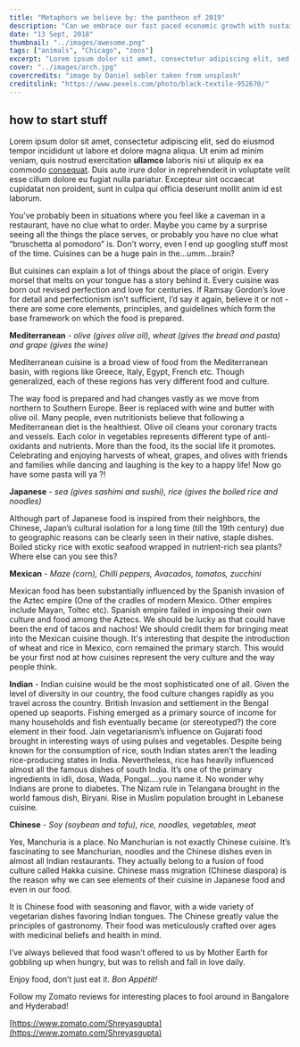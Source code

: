 ```yaml
---
title: "Metaphors we believe by: the pantheon of 2019"
description: "Can we embrace our fast paced economic growth with sustainability on the side?"
date: "13 Sept, 2018"
thumbnail: "../images/awesome.png"
tags: ["animals", "Chicago", "zoos"]
excerpt: "Lorem ipsum dolor sit amet, consectetur adipiscing elit, sed do eiusmod tempor incididunt ut labore et dolore magna aliqua. Ut enim ad minim veniam, quis nostrud exercitation ullamco laboris nisi ut aliquip ex ea commodo consequat. Duis aute irure dolor in reprehenderit in voluptate velit esse cillum dolore eu fugiat nulla pariatur."
cover: "../images/arch.jpg"
covercredits: "image by Daniel sebler taken from unsplash"
creditslink: "https://www.pexels.com/photo/black-textile-952670/"
---
```


## how to start stuff

Lorem ipsum dolor sit amet, consectetur adipiscing elit, sed do eiusmod tempor incididunt ut labore et dolore magna aliqua. Ut enim ad minim veniam, quis nostrud exercitation **ullamco** laboris nisi ut aliquip ex ea commodo [consequat](https://www.google.com). Duis aute irure dolor in reprehenderit in voluptate velit esse cillum dolore eu fugiat nulla pariatur. Excepteur sint occaecat cupidatat non proident, sunt in culpa qui officia deserunt mollit anim id est laborum.

You’ve probably been in situations where you feel like a caveman in a restaurant, have no clue what to order. Maybe you came by a surprise seeing all the things the place serves, or probably you have no clue what “bruschetta al pomodoro” is. Don’t worry, even I end up googling stuff most of the time. Cuisines can be a huge pain in the…umm…brain?

But cuisines can explain a lot of things about the place of origin. Every morsel that melts on your tongue has a story behind it. Every cuisine was born out revised perfection and love for centuries. If Ramsay Gordon’s love for detail and perfectionism isn’t sufficient, I’d say it again, believe it or not - there are some core elements, principles, and guidelines which form the base framework on which the food is prepared.

**Mediterranean** - _olive (gives olive oil), wheat (gives the bread and pasta) and grape (gives the wine)_

Mediterranean cuisine is a broad view of food from the Mediterranean basin, with regions like Greece, Italy, Egypt, French etc. Though generalized, each of these regions has very different food and culture.

The way food is prepared and had changes vastly as we move from northern to Southern Europe. Beer is replaced with wine and butter with olive oil. Many people, even nutritionists believe that following a Mediterranean diet is the healthiest. Olive oil cleans your coronary tracts and vessels. Each color in vegetables represents different type of anti-oxidants and nutrients. More than the food, its the social life it promotes. Celebrating and enjoying harvests of wheat, grapes, and olives with friends and families while dancing and laughing is the key to a happy life! Now go have some pasta will ya ?!

**Japanese** - _sea (gives sashimi and sushi), rice (gives the boiled rice and noodles)_

Although part of Japanese food is inspired from their neighbors, the Chinese, Japan’s cultural isolation for a long time (till the 19th century) due to geographic reasons can be clearly seen in their native, staple dishes. Boiled sticky rice with exotic seafood wrapped in nutrient-rich sea plants? Where else can you see this?

**Mexican** - _Maze (corn), Chilli peppers, Avacados, tomatos, zucchini_

Mexican food has been substantially influenced by the Spanish invasion of the Aztec empire (One of the cradles of modern Mexico. Other empires include Mayan, Toltec etc). Spanish empire failed in imposing their own culture and food among the Aztecs. We should be lucky as that could have been the end of tacos and nachos! We should credit them for bringing meat into the Mexican cuisine though. It's interesting that despite the introduction of wheat and rice in Mexico, corn remained the primary starch. This would be your first nod at how cuisines represent the very culture and the way people think.

**Indian** - Indian cuisine would be the most sophisticated one of all. Given the level of diversity in our country, the food culture changes rapidly as you travel across the country. British Invasion and settlement in the Bengal opened up seaports. Fishing emerged as a primary source of income for many households and fish eventually became (or stereotyped?) the core element in their food. Jain vegetarianism’s influence on Gujarati food brought in interesting ways of using pulses and vegetables. Despite being known for the consumption of rice, south Indian states aren’t the leading rice-producing states in India. Nevertheless, rice has heavily influenced almost all the famous dishes of south India. It’s one of the primary ingredients in idli, dosa, Wada, Pongal....you name it. No wonder why Indians are prone to diabetes. The Nizam rule in Telangana brought in the world famous dish, Biryani. Rise in Muslim population brought in Lebanese cuisine.

**Chinese** - _Soy (soybean and tofu), rice, noodles, vegetables, meat_

Yes, Manchuria is a place. No Manchurian is not exactly Chinese cuisine. It’s fascinating to see Manchurian, noodles and the Chinese dishes even in almost all Indian restaurants. They actually belong to a fusion of food culture called Hakka cuisine. Chinese mass migration (Chinese diaspora) is the reason why we can see elements of their cuisine in Japanese food and even in our food.

It is Chinese food with seasoning and flavor, with a wide variety of vegetarian dishes favoring Indian tongues. The Chinese greatly value the principles of gastronomy. Their food was meticulously crafted over ages with medicinal beliefs and health in mind.

I’ve always believed that food wasn’t offered to us by Mother Earth for gobbling up when hungry, but was to relish and fall in love daily.

Enjoy food, don’t just eat it. _Bon Appétit!_

Follow my Zomato reviews for interesting places to fool around in Bangalore and Hyderabad!

[https://www.zomato.com/Shreyasgupta](https://www.zomato.com/Shreyasgupta)
